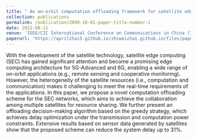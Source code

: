 ```yaml
---
title: " An on-orbit computation offloading framework for satellite edge computing"
collection: publications
permalink: /publication/2009-10-01-paper-title-number-1
date: 2022-08-11
venue: 'IEEE/CIC International Conference on Communications in China (ICCC)'
paperurl: 'https://aprilzhai5.github.io/zhiweizhai.github.io/files/paper2.pdf'
---
```


With the development of the satellite technology, satellite edge computing (SEC) has gained significant attention and become a promising edge computing architecture for 5G-Advanced and 6G, enabling a wide range of on-orbit applications (e.g., remote sensing and cooperative monitoring). However, the heterogeneity of the satellite resources (i.e., computation and communication) makes it challenging to meet the real-time requirements of the applications. In this paper, we propose a novel computation offloading scheme for the SEC networks, which aims to achieve the collaboration among multiple satellites for resource sharing. We further present an offloading decision-making algorithm based on the greedy strategy, which achieves delay optimization under the transmission and computation power constraints. Extensive results based on sensor data generated by satellites show that the proposed scheme can reduce the system delay up to 31%.
